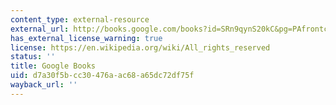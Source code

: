 ```yaml
---
content_type: external-resource
external_url: http://books.google.com/books?id=SRn9qynS20kC&pg=PAfrontcover
has_external_license_warning: true
license: https://en.wikipedia.org/wiki/All_rights_reserved
status: ''
title: Google Books
uid: d7a30f5b-cc30-476a-ac68-a65dc72df75f
wayback_url: ''
---
```

